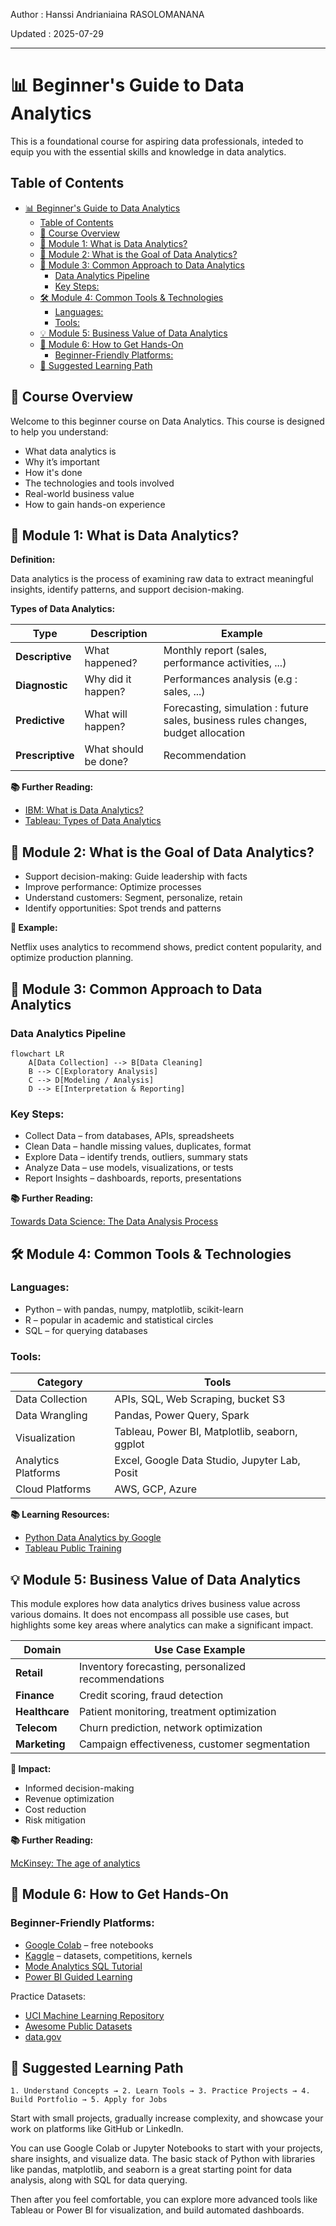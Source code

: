 Author : Hanssi Andrianiaina RASOLOMANANA 

Updated : 2025-07-29

---

# 📊 Beginner's Guide to Data Analytics

This is a foundational course for aspiring data professionals, inteded to equip you with the essential skills and knowledge in data analytics.

## Table of Contents
- [📊 Beginner's Guide to Data Analytics](#-beginners-guide-to-data-analytics)
  - [Table of Contents](#table-of-contents)
  - [🧭 Course Overview](#-course-overview)
  - [📘 Module 1: What is Data Analytics?](#-module-1-what-is-data-analytics)
  - [🎯 Module 2: What is the Goal of Data Analytics?](#-module-2-what-is-the-goal-of-data-analytics)
  - [🧱 Module 3: Common Approach to Data Analytics](#-module-3-common-approach-to-data-analytics)
    - [Data Analytics Pipeline](#data-analytics-pipeline)
    - [Key Steps:](#key-steps)
  - [🛠️ Module 4: Common Tools \& Technologies](#️-module-4-common-tools--technologies)
    - [Languages:](#languages)
    - [Tools:](#tools)
  - [💡 Module 5: Business Value of Data Analytics](#-module-5-business-value-of-data-analytics)
  - [🧪 Module 6: How to Get Hands-On](#-module-6-how-to-get-hands-on)
    - [Beginner-Friendly Platforms:](#beginner-friendly-platforms)
  - [🔁 Suggested Learning Path](#-suggested-learning-path)


## 🧭 Course Overview
Welcome to this beginner course on Data Analytics. This course is designed to help you understand:

- What data analytics is
- Why it’s important
- How it's done
- The technologies and tools involved
- Real-world business value
- How to gain hands-on experience

## 📘 Module 1: What is Data Analytics?

**Definition:**

Data analytics is the process of examining raw data to extract meaningful insights, identify patterns, and support decision-making.

**Types of Data Analytics:**

| Type             | Description          | Example                          |
| ---------------- | -------------------- | -------------------------------- |
| **Descriptive**  | What happened?       | Monthly report (sales, performance activities, ...)             |
| **Diagnostic**   | Why did it happen?   | Performances analysis (e.g : sales, ...)              |
| **Predictive**   | What will happen?    | Forecasting, simulation : future sales, business rules changes, budget allocation        |
| **Prescriptive** | What should be done? | Recommendation |


**📚 Further Reading:**

- [IBM: What is Data Analytics?](https://www.ibm.com/topics/data-analytics)
- [Tableau: Types of Data Analytics](https://www.tableau.com/learn/articles/fundamentals-data-analytics)


## 🎯 Module 2: What is the Goal of Data Analytics?

- Support decision-making: Guide leadership with facts
- Improve performance: Optimize processes
- Understand customers: Segment, personalize, retain
- Identify opportunities: Spot trends and patterns

**💼 Example:**

Netflix uses analytics to recommend shows, predict content popularity, and optimize production planning.

## 🧱 Module 3: Common Approach to Data Analytics

### Data Analytics Pipeline

```mermaid
flowchart LR
    A[Data Collection] --> B[Data Cleaning]
    B --> C[Exploratory Analysis]
    C --> D[Modeling / Analysis]
    D --> E[Interpretation & Reporting]

```
### Key Steps:

- Collect Data – from databases, APIs, spreadsheets
- Clean Data – handle missing values, duplicates, format
- Explore Data – identify trends, outliers, summary stats
- Analyze Data – use models, visualizations, or tests
- Report Insights – dashboards, reports, presentations

**📚 Further Reading:**

[Towards Data Science: The Data Analysis Process](https://towardsdatascience.com/data-analysis-process-steps-5dc84f90df6e)


## 🛠️ Module 4: Common Tools & Technologies

### Languages:
- Python – with pandas, numpy, matplotlib, scikit-learn
- R – popular in academic and statistical circles
- SQL – for querying databases

### Tools: 

| Category            | Tools                         |
| ------------------- | ----------------------------- |
| Data Collection     | APIs, SQL, Web Scraping, bucket S3       |
| Data Wrangling      | Pandas, Power Query, Spark           |
| Visualization       | Tableau, Power BI, Matplotlib, seaborn, ggplot |
| Analytics Platforms | Excel, Google Data Studio, Jupyter Lab, Posit     |
| Cloud Platforms     | AWS, GCP, Azure               |


**📚 Learning Resources:**

- [Python Data Analytics by Google](https://developers.google.com/learn/pathways/data-analytics-python)
- [Tableau Public Training](https://www.tableau.com/learn/training)


## 💡 Module 5: Business Value of Data Analytics

This module explores how data analytics drives business value across various domains. It does not encompass all possible use cases, but highlights some key areas where analytics can make a significant impact.


| Domain         | Use Case Example                                    |
| -------------- | --------------------------------------------------- |
| **Retail**     | Inventory forecasting, personalized recommendations |
| **Finance**    | Credit scoring, fraud detection                     |
| **Healthcare** | Patient monitoring, treatment optimization          |
| **Telecom**    | Churn prediction, network optimization              |
| **Marketing**  | Campaign effectiveness, customer segmentation       |


**🎯 Impact:**

- Informed decision-making
- Revenue optimization
- Cost reduction
- Risk mitigation

**📚 Further Reading:**

[McKinsey: The age of analytics](https://www.mckinsey.com/business-functions/mckinsey-digital/our-insights/the-age-of-analytics)

## 🧪 Module 6: How to Get Hands-On

### Beginner-Friendly Platforms:

- [Google Colab](https://colab.research.google.com/) – free notebooks
- [Kaggle](https://www.kaggle.com/) – datasets, competitions, kernels
- [Mode Analytics SQL Tutorial](https://mode.com/sql-tutorial/)
- [Power BI Guided Learning](https://learn.microsoft.com/en-us/training/powerplatform/power-bi/)

Practice Datasets:

- [UCI Machine Learning Repository](https://archive.ics.uci.edu/ml/index.php)
- [Awesome Public Datasets](https://github.com/awesomedata/awesome-public-datasets)
- [data.gov](https://data.gov)


## 🔁 Suggested Learning Path

```text
1. Understand Concepts → 2. Learn Tools → 3. Practice Projects → 4. Build Portfolio → 5. Apply for Jobs
```

Start with small projects, gradually increase complexity, and showcase your work on platforms like GitHub or LinkedIn.

You can use Google Colab or Jupyter Notebooks to start with your projects, share insights, and visualize data. The basic stack of Python with libraries like pandas, matplotlib, and seaborn is a great starting point for data analysis, along with SQL for data querying.

Then after you feel comfortable, you can explore more advanced tools like Tableau or Power BI for visualization, and build automated dashboards.